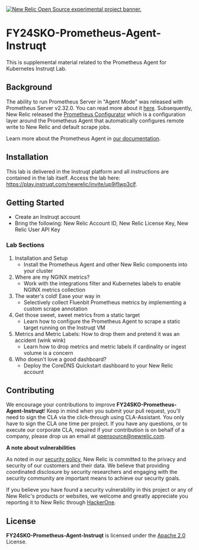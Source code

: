 <a href="https://opensource.newrelic.com/oss-category/#new-relic-experimental"><picture><source media="(prefers-color-scheme: dark)" srcset="https://github.com/newrelic/opensource-website/raw/main/src/images/categories/dark/Experimental.png"><source media="(prefers-color-scheme: light)" srcset="https://github.com/newrelic/opensource-website/raw/main/src/images/categories/Experimental.png"><img alt="New Relic Open Source experimental project banner." src="https://github.com/newrelic/opensource-website/raw/main/src/images/categories/Experimental.png"></picture></a>

# FY24SKO-Prometheus-Agent-Instruqt

This is supplemental material related to the Prometheus Agent for Kubernetes Instruqt Lab.

## Background

The ability to run Prometheus Server in "Agent Mode" was released with Prometheus Server v2.32.0.  You can read more about it [here](https://prometheus.io/blog/2021/11/16/agent/#prometheus-agent-mode).  Subsequently, New Relic released the [Prometheus Configurator](https://github.com/newrelic/newrelic-prometheus-configurator) which is a configuration layer around the Prometheus Agent that automatically configures remote write to New Relic and default scrape jobs.

Learn more about the Prometheus Agent in [our documentation](https://docs.newrelic.com/docs/infrastructure/prometheus-integrations/install-configure-prometheus-agent/setup-prometheus-agent/).

## Installation

This lab is delivered in the Instruqt platform and all instructions are contained in the lab itself.  Access the lab here: https://play.instruqt.com/newrelic/invite/up9jflwp3clf.

## Getting Started

* Create an Instruqt account
* Bring the following: New Relic Account ID, New Relic License Key, New Relic User API Key


### Lab Sections

1. Installation and Setup
    * Install the Prometheus Agent and other New Relic components into your cluster
2. Where are my NGINX metrics?
    * Work with the integrations filter and Kubernetes labels to enable NGINX metrics collection
3. The water's cold! Ease your way in
    * Selectively collect Fluenbit Prometheus metrics by implementing a custom scrape annotation
4. Get those sweet, sweet metrics from a static target
    * Learn how to configure the Prometheus Agent to scrape a static target running on the Instruqt VM
5. Metrics and Metric Labels: How to drop them and pretend it was an accident (wink wink)
    * Learn how to drop metrics and metric labels if cardinality or ingest volume is a concern
6. Who doesn't love a good dashboard?
    * Deploy the CoreDNS Quickstart dashboard to your New Relic account

## Contributing

We encourage your contributions to improve **FY24SKO-Prometheus-Agent-Instruqt**! Keep in mind when you submit your pull request, you'll need to sign the CLA via the click-through using CLA-Assistant. You only have to sign the CLA one time per project.
If you have any questions, or to execute our corporate CLA, required if your contribution is on behalf of a company,  please drop us an email at opensource@newrelic.com.

**A note about vulnerabilities**

As noted in our [security policy](../../security/policy), New Relic is committed to the privacy and security of our customers and their data. We believe that providing coordinated disclosure by security researchers and engaging with the security community are important means to achieve our security goals.

If you believe you have found a security vulnerability in this project or any of New Relic's products or websites, we welcome and greatly appreciate you reporting it to New Relic through [HackerOne](https://hackerone.com/newrelic).

## License

**FY24SKO-Prometheus-Agent-Instruqt** is licensed under the [Apache 2.0](http://apache.org/licenses/LICENSE-2.0.txt) License.
